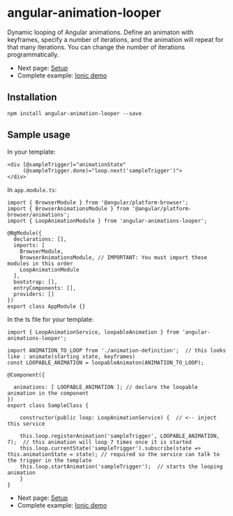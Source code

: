 # angular-animation-looper
Dynamic looping of Angular animations. Define an animaton with keyframes, specify a number of iterations, and the animation will repeat for that many iterations. You can change the number of iterations programmatically.

* Next page: [Setup](https://github.com/Aaron-Sterling/angular-animation-looper/blob/master/docs/setup.md)
* Complete example: [Ionic demo](https://github.com/Aaron-Sterling/angular-animation-looper/tree/master/ionic%20demo)

## Installation
```
npm install angular-animation-looper --save
```

## Sample usage

In your template:
```
<div [@sampleTrigger]="animationState" 
     (@sampleTrigger.done)="loop.next('sampleTrigger')">
</div>
```

In ```app.module.ts```:
```
import { BrowserModule } from '@angular/platform-browser';
import { BrowserAnimationsModule } from '@angular/platform-browser/animations';
import { LoopAnimationModule } from 'angular-animations-looper';

@NgModule({
  declarations: [],
  imports: [
    BrowserModule,
    BrowserAnimationsModule, // IMPORTANT: You must import these modules in this order
    LoopAnimationModule
  ],
  bootstrap: [],
  entryComponents: [],
  providers: []
})
export class AppModule {}
```

In the ts file for your template:
```
import { LoopAnimationService, loopableAnimation } from 'angular-animations-looper';

import ANIMATION_TO_LOOP from './animation-definition';  // this looks like : animate(starting state, keyframes)
const LOOPABLE_ANIMATION = loopableAnimaton(ANIMATION_TO_LOOP);

@Component({

  animations: [ LOOPABLE_ANIMATION ]; // declare the loopable animation in the component
})
export class SampleClass {

    constructor(public loop: LoopAnimationService) {  // <-- inject this service

    this.loop.registerAnimation('sampleTrigger', LOOPABLE_ANIMATION, 7);  // this animation will loop 7 times once it is started
    this.loop.currentState('sampleTrigger').subscribe(state => this.animationState = state); // required so the service can talk to the trigger in the template
    this.loop.startAnimation('sampleTrigger');  // starts the looping animation
    }
}
```

* Next page: [Setup](https://github.com/Aaron-Sterling/angular-animation-looper/blob/master/docs/setup.md)
* Complete example: [Ionic demo](https://github.com/Aaron-Sterling/angular-animation-looper/tree/master/ionic%20demo)
